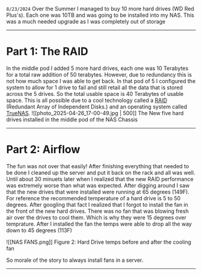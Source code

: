 `8/23/2024` 
Over the Summer I managed to buy 10 more hard drives (WD Red Plus's). Each one was 10TB and was going to be installed into my NAS. This was a much needed upgrade as I was completely out of storage 

---
# Part 1: The RAID
In the middle pod I added 5 more hard drives, each one was 10 Terabytes for a total raw addition of 50 terabytes. However, due to redundancy this is not how much space I was able to get back. In that pod of 5 I configured the system to allow for 1 drive to fail and still retail all the data that is stored across the 5 drives. So the total usable space is 40 Terabytes of usable space. This is all possible due to a cool technology called a [RAID](https://en.wikipedia.org/wiki/RAID) (Redundant Array of Independent Disks.) and an operating system called [TrueNAS](https://www.truenas.com/). 
![[photo_2025-04-26_17-00-49.jpg | 500]]
The New five hard drives installed in the middle pod of the NAS Chassis 

---
# Part 2: Airflow
The fun was not over that easily! After finishing everything that needed to be done I cleaned up the server and put it back on the rack and all was well. Until about 30 minuets later when I realized that the new RAID performance was extremely worse than what was expected. After digging around I saw that the new drives that were installed were running at 65 degrees (149F). For reference the recommended temperature of a hard drive is 5 to 50 degrees. After googling that fact I realized that I forgot to install the fan in the front of the new hard drives. There was no fan that was blowing fresh air over the drives to cool them. Which is why they were 15 degrees over temprature. After I installed the fan the temps were able to drop all the way down to 45 degrees (113F) 

![[NAS FANS.png]]
Figure 2: Hard Drive temps before and after the cooling fan

So morale of the story to always install fans in a server.

---
